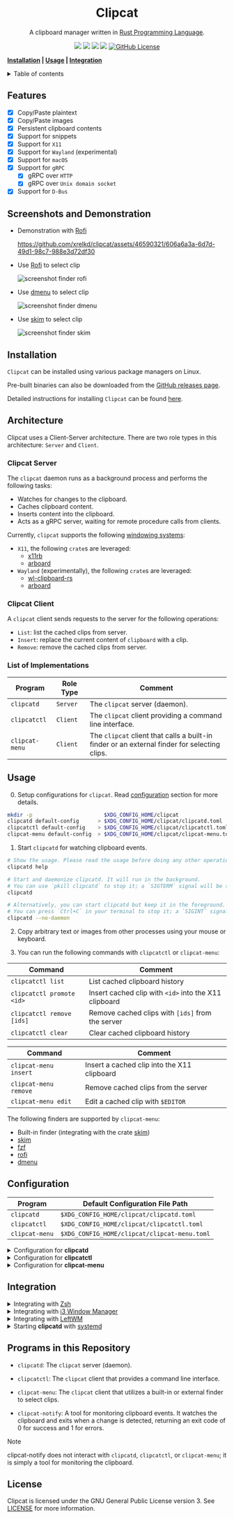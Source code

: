 <h1 align="center">Clipcat</h1>

<p align="center">
    A clipboard manager written in
    <a href="https://www.rust-lang.org/" target="_blank">Rust Programming Language</a>.
</p>

<p align="center">
    <a href="https://github.com/xrelkd/clipcat/releases"><img src="https://img.shields.io/github/v/release/xrelkd/clipcat.svg"></a>
    <a href="https://deps.rs/repo/github/xrelkd/clipcat"><img src="https://deps.rs/repo/github/xrelkd/clipcat/status.svg"></a>
    <a href="https://github.com/xrelkd/clipcat/actions?query=workflow%3ARust"><img src="https://github.com/xrelkd/clipcat/workflows/Rust/badge.svg"></a>
    <a href="https://github.com/xrelkd/clipcat/actions?query=workflow%3ARelease"><img src="https://github.com/xrelkd/clipcat/workflows/Release/badge.svg"></a>
    <a href="https://github.com/xrelkd/clipcat/blob/main/LICENSE"><img alt="GitHub License" src="https://img.shields.io/github/license/xrelkd/clipcat"></a>
</p>

**[Installation](#installation) | [Usage](#usage) | [Integration](#integration)**

<details>
<summary>Table of contents</summary>

- [Features](#features)
- [Installation](#installation)
- [Architecture](#architecture)
- [Usage](#usage)
- [Configuration](#configuration)
- [Integration](#integration)
- [Programs in this Repository](#programs-in-this-repository)
- [License](#license)

</details>

## Features

- [x] Copy/Paste plaintext
- [x] Copy/Paste images
- [x] Persistent clipboard contents
- [x] Support for snippets
- [x] Support for `X11`
- [x] Support for `Wayland` (experimental)
- [x] Support for `macOS`
- [x] Support for `gRPC`
  - [x] gRPC over `HTTP`
  - [x] gRPC over `Unix domain socket`
- [x] Support for `D-Bus`

## Screenshots and Demonstration

- Demonstration with [Rofi](https://github.com/davatorium/rofi)

  https://github.com/xrelkd/clipcat/assets/46590321/606a6a3a-6d7d-49d1-98c7-988e3d72df30

- Use [Rofi](https://github.com/davatorium/rofi) to select clip

  ![screenshot finder rofi](docs/_static/screenshot-finder-rofi.png)

- Use [dmenu](https://tools.suckless.org/dmenu/) to select clip

  ![screenshot finder dmenu](docs/_static/screenshot-finder-dmenu.png)

- Use [skim](https://github.com/lotabout/skim) to select clip

  ![screenshot finder skim](docs/_static/screenshot-finder-skim.png)

## Installation

`Clipcat` can be installed using various package managers on Linux.

Pre-built binaries can also be downloaded from the [GitHub releases page](https://github.com/xrelkd/clipcat/releases).

Detailed instructions for installing `Clipcat` can be found [here](docs/INSTALL.md).

## Architecture

Clipcat uses a Client-Server architecture. There are two role types in this architecture: `Server` and `Client`.

### Clipcat Server

The `clipcat` daemon runs as a background process and performs the following tasks:

- Watches for changes to the clipboard.
- Caches clipboard content.
- Inserts content into the clipboard.
- Acts as a gRPC server, waiting for remote procedure calls from clients.

Currently, `clipcat` supports the following [windowing systems](https://en.wikipedia.org/wiki/Windowing_system):

- `X11`, the following `crate`s are leveraged:
  - [x11rb](https://github.com/psychon/x11rb)
  - [arboard](https://github.com/1Password/arboard)
- `Wayland` (experimentally), the following `crate`s are leveraged:
  - [wl-clipboard-rs](https://github.com/YaLTeR/wl-clipboard-rs)
  - [arboard](https://github.com/1Password/arboard)

### Clipcat Client

A `clipcat` client sends requests to the server for the following operations:

- `List`: list the cached clips from server.
- `Insert`: replace the current content of `clipboard` with a clip.
- `Remove`: remove the cached clips from server.

### List of Implementations

| Program        | Role Type | Comment                                                                                      |
| -------------- | --------- | -------------------------------------------------------------------------------------------- |
| `clipcatd`     | `Server`  | The `clipcat` server (daemon).                                                               |
| `clipcatctl`   | `Client`  | The `clipcat` client providing a command line interface.                                     |
| `clipcat-menu` | `Client`  | The `clipcat` client that calls a built-in finder or an external finder for selecting clips. |

## Usage

0. Setup configurations for `clipcat`. Read [configuration](#configuration) section for more details.

```bash
mkdir -p                       $XDG_CONFIG_HOME/clipcat
clipcatd default-config      > $XDG_CONFIG_HOME/clipcat/clipcatd.toml
clipcatctl default-config    > $XDG_CONFIG_HOME/clipcat/clipcatctl.toml
clipcat-menu default-config  > $XDG_CONFIG_HOME/clipcat/clipcat-menu.toml
```

1. Start `clipcatd` for watching clipboard events.

```bash
# Show the usage. Please read the usage before doing any other operations.
clipcatd help

# Start and daemonize clipcatd. It will run in the background.
# You can use `pkill clipcatd` to stop it; a `SIGTERM` signal will be sent to clipcatd.
clipcatd

# Alternatively, you can start clipcatd but keep it in the foreground.
# You can press `Ctrl+C` in your terminal to stop it; a `SIGINT` signal will be sent to clipcatd.
clipcatd --no-daemon
```

2. Copy arbitrary text or images from other processes using your mouse or keyboard.

3. You can run the following commands with `clipcatctl` or `clipcat-menu`:

| Command                   | Comment                                               |
| ------------------------- | ----------------------------------------------------- |
| `clipcatctl list`         | List cached clipboard history                         |
| `clipcatctl promote <id>` | Insert cached clip with `<id>` into the X11 clipboard |
| `clipcatctl remove [ids]` | Remove cached clips with `[ids]` from the server      |
| `clipcatctl clear`        | Clear cached clipboard history                        |

| Command               | Comment                                     |
| --------------------- | ------------------------------------------- |
| `clipcat-menu insert` | Insert a cached clip into the X11 clipboard |
| `clipcat-menu remove` | Remove cached clips from the server         |
| `clipcat-menu edit`   | Edit a cached clip with `$EDITOR`           |

The following finders are supported by `clipcat-menu`:

- Built-in finder (integrating with the crate [skim](https://github.com/lotabout/skim))
- [skim](https://github.com/lotabout/skim)
- [fzf](https://github.com/junegunn/fzf)
- [rofi](https://github.com/davatorium/rofi)
- [dmenu](https://tools.suckless.org/dmenu/)

## Configuration

| Program        | Default Configuration File Path              |
| -------------- | -------------------------------------------- |
| `clipcatd`     | `$XDG_CONFIG_HOME/clipcat/clipcatd.toml`     |
| `clipcatctl`   | `$XDG_CONFIG_HOME/clipcat/clipcatctl.toml`   |
| `clipcat-menu` | `$XDG_CONFIG_HOME/clipcat/clipcat-menu.toml` |

<details>
    <summary>Configuration for <b>clipcatd</b></summary>

```toml
# Run as a traditional UNIX daemon.
daemonize = true

# Maximum number of clips in history.
max_history = 50

# File path for clip history.
# If this value is omitted, `clipcatd` will persist history in `$XDG_CACHE_HOME/clipcat/clipcatd-history`.
history_file_path = "/home/<username>/.cache/clipcat/clipcatd-history"

# File path for the PID file.
# If this value is omitted, `clipcatd` will place the PID file in `$XDG_RUNTIME_DIR/clipcatd.pid`.
pid_file = "/run/user/<user-id>/clipcatd.pid"

# Controls how often the program updates its stored value of the Linux primary selection.
# In the Linux environment, the primary selection automatically updates to reflect the currently highlighted text or object,
# typically updating with every mouse movement.
primary_threshold_ms = 5000

[log]
# Emit log messages to a log file.
# If this value is omitted, `clipcatd` will disable logging to a file.
file_path = "/path/to/log/file"

# Emit log messages to systemd-journald.
emit_journald = true

# Emit log messages to stdout.
emit_stdout = false

# Emit log messages to stderr.
emit_stderr = false

# Log level.
level = "INFO"

[watcher]
# Enable watching the X11/Wayland clipboard selection.
enable_clipboard = true
# Enable watching the X11/Wayland primary selection.
enable_primary = true

# Ignore clips that match any of the X11 `TARGETS`.
sensitive_x11_atoms = ["x-kde-passwordManagerHint"]

# Ignore text clips that match any of the provided regular expressions.
# The regular expression engine is powered by https://github.com/rust-lang/regex.
denied_text_regex_patterns = []

# Ignore text clips with a length less than or equal to `filter_text_min_length`, in characters (Unicode scalar value), not bytes.
filter_text_min_length = 1

# Ignore text clips with a length greater than `filter_text_max_length`, in characters (Unicode scalar value), not bytes.
filter_text_max_length = 20000000

# Enable or disable capturing images.
capture_image = true

# Ignore image clips with a size greater than `filter_image_max_size`, in bytes.
filter_image_max_size = 5242880

[grpc]
# Enable gRPC over HTTP.
enable_http = true

# Enable gRPC over Unix domain socket.
enable_local_socket = true

# Host address for gRPC.
host = "127.0.0.1"

# Port number for gRPC.
port = 45045

# Path for the Unix domain socket.
# If this value is omitted, `clipcatd` will place the socket in `$XDG_RUNTIME_DIR/clipcat/grpc.sock`.
local_socket = "/run/user/<user-id>/clipcat/grpc.sock"

[dbus]
# Enable D-Bus.
enable = true

# Specify the identifier for the current `clipcat` instance.
# The D-Bus service name will appear as "org.clipcat.clipcat.instance-0".
# If the identifier is not provided, the D-Bus service name will appear as "org.clipcat.clipcat".
identifier = "instance-0"

[desktop_notification]
# Enable desktop notifications.
enable = true

# Path for an icon; the given icon will be displayed in the desktop notification,
# if your desktop notification server supports showing an icon.
# If this value is not provided, the default value `accessories-clipboard` will be used.
icon = "/path/to/the/icon"

# Timeout duration in milliseconds.
# This sets the time from when the notification is displayed until it is closed by the notification server.
timeout_ms = 2000

# Define the length of long plaintext.
# If the length of plaintext is greater than or equal to `long_plaintext_length`,
# a desktop notification will be emitted.
# If this value is 0, no desktop notification will be emitted for long plaintext.
long_plaintext_length = 2000


# Snippets, only UTF-8 text is supported.
[[snippets]]
[snippets.Directory]
# Name of snippet.
name = "my-snippets"
# File path to the directory containing snippets.
path = "/home/user/snippets"

[[snippets]]
[snippets.File]
# Name of snippet.
name = "os-release"
# File path to the snippet.
path = "/etc/os-release"

[[snippets]]
[snippets.Text]
# Name of snippet.
name = "cxx-io-speed-up"
# Content of the snippet.
content = '''
int io_speed_up = [] {
    std::ios::sync_with_stdio(false);
    std::cin.tie(nullptr);
    std::cout.tie(nullptr);
    return 0;
}();
'''

[[snippets]]
[snippets.Text]
name = "rust-sieve-primes"
content = '''
fn sieve_primes(n: usize) -> Vec<usize> {
    if n < 2 {
        return Vec::new();
    }
    let root_n = f64::from(n as i32).sqrt().floor() as usize;
    let mut is_prime = vec![true; n + 1];
    for i in 2..=root_n {
        if !is_prime[i] {
            continue;
        }
        for j in ((i << 1)..=n).step_by(i) {
            is_prime[j] = false;
        }
    }
    is_prime
        .into_iter()
        .enumerate()
        .skip(2)
        .filter_map(|(i, x)| if x { Some(i) } else { None })
        .collect()
}
'''
```

</details>

<details>
    <summary>Configuration for <b>clipcatctl</b></summary>

```toml
# Server endpoint.
# `clipcatctl` connects to the server via a Unix domain socket if `server_endpoint` is a file path, such as:
# "/run/user/<user-id>/clipcat/grpc.sock".
# It connects via HTTP if `server_endpoint` is a URL, like: "http://127.0.0.1:45045".
server_endpoint = "/run/user/<user-id>/clipcat/grpc.sock"

[log]
# Emit log messages to a log file.
# Delete this line to disable logging to a file.
file_path = "/path/to/log/file"
# Emit log messages to systemd-journald.
emit_journald = true
# Emit log messages to stdout.
emit_stdout = false
# Emit log messages to stderr.
emit_stderr = false
# Log level.
level = "INFO"
```

</details>

<details>
    <summary>Configuration for <b>clipcat-menu</b></summary>

```toml
# Server endpoint
# The `clipcat-menu` connects to the server via a Unix domain socket if `server_endpoint` is a file path, such as:
# "/run/user/<user-id>/clipcat/grpc.sock".
# It connects via HTTP if `server_endpoint` is a URL, like: "http://127.0.0.1:45045".
server_endpoint = "/run/user/<user-id>/clipcat/grpc.sock"

# The default finder to invoke when no "--finder=<finder>" option is provided.
finder = "rofi"

[log]
# Emit log messages to a log file.
# Delete this line to disable logging to a file.
file_path = "/path/to/log/file"
# Emit log messages to systemd-journald.
emit_journald = true
# Emit log messages to stdout.
emit_stdout = false
# Emit log messages to stderr.
emit_stderr = false
# Log level.
level = "INFO"

# Options for "rofi".
[rofi]
# Length of line.
line_length = 100
# Length of menu.
menu_length = 30
# Prompt for the menu.
menu_prompt = "Clipcat"
# Extra arguments to pass to `rofi`.
extra_arguments = ["-mesg", "Please select a clip"]

# Options for "dmenu".
[dmenu]
# Length of line.
line_length = 100
# Length of menu.
menu_length = 30
# Prompt for the menu.
menu_prompt = "Clipcat"
# Extra arguments to pass to `dmenu`.
extra_arguments = [
  "-fn",
  "SauceCodePro Nerd Font Mono-12",
  "-nb",
  "#282828",
  "-nf",
  "#ebdbb2",
  "-sb",
  "#d3869b",
  "-sf",
  "#282828",
]

# Customize your finder.
[custom_finder]
# External program name.
program = "fzf"
# Arguments for calling the external program.
args = []

```

</details>

## Integration

<details>
    <summary>Integrating with <a href="https://www.zsh.org/" target="_blank">Zsh</a></summary>

For `zsh` users, it is useful to integrate `clipcat` with `zsh`.

Add the following commands to your `zsh` configuration file (`~/.zshrc`):

```bash
if type clipcat-menu >/dev/null 2>&1; then
    alias clipedit=' clipcat-menu --finder=builtin edit'
    alias clipdel=' clipcat-menu --finder=builtin remove'

    bindkey -s '^\' "^Q clipcat-menu --finder=builtin insert ^J"
    bindkey -s '^]' "^Q clipcat-menu --finder=builtin remove ^J"
fi
```

</details>

<details>
    <summary>Integrating with <a href="https://i3wm.org/" target="_blank">i3 Window Manager</a></summary>

For `i3` window manager users, it is useful to integrate `clipcat` with `i3`.

Add the following options to your `i3` configuration file (`$XDG_CONFIG_HOME/i3/config`):

```

exec_always --no-startup-id clipcatd # start clipcatd at startup

set $launcher-clipboard-insert clipcat-menu insert
set $launcher-clipboard-remove clipcat-menu remove

bindsym $mod+p exec $launcher-clipboard-insert
bindsym $mod+o exec $launcher-clipboard-remove

```

**NOTE**: You can use `rofi` or `dmenu` as the default finder.

</details>

<details>
    <summary>Integrating with <a href="http://leftwm.org/" target="_blank">LeftWM</a></summary>

For `leftwm` users, it is useful to integrate `clipcat` with `leftwm`.

Add the following keybindings to your `leftwm` configuration file (`$XDG_CONFIG_HOME/leftwm/config.ron`):

```ron
(
    /* other configurations */
    keybind: [
        /* select clip from clipboard */
        (command: Execute, value: "clipcat-menu insert", modifier: ["modkey"], key: "p"),
        (command: Execute, value: "clipcat-menu remove", modifier: ["modkey"], key: "o"),
        /* other configurations */
    ],
    /* other configurations */
)
```

**NOTE**: You can use `rofi` or `dmenu` as the default finder.

Add the following commands to your `$XDG_CONFIG_HOME/leftwm/themes/current/up`:

```bash
# other configurations

# Start clipcatd
clipcatd

# other configurations
```

Add the following commands to your `$XDG_CONFIG_HOME/leftwm/themes/current/down`:

```bash
# other configurations

# Terminate clipcatd
pkill clipcatd

# other configurations
```

</details>

<details>
    <summary>Starting <b>clipcatd</b> with <a href="https://systemd.io/" target="_blank">systemd</a></summary>

Put the following snippet in `$XDG_CONFIG_HOME/systemd/user/clipcat.service`:

```
[Unit]
Description=Clipcat Daemon
PartOf=graphical-session.target

[Install]
WantedBy=graphical-session.target

[Service]
# NOTE: We assume that your `clipcatd` is located at `/usr/bin/clipcatd`.
ExecStartPre=/bin/rm -f %t/clipcat/grpc.sock
ExecStart=/usr/bin/clipcatd --no-daemon --replace
Restart=on-failure
Type=simple
```

Enable and start `clipcat` with the following commands:

```bash
systemctl --user daemon-reload
systemctl --user enable clipcat.service
systemctl --user start clipcat.service
systemctl --user status clipcat.service
```

</details>

## Programs in this Repository

- `clipcatd`: The `clipcat` server (daemon).
- `clipcatctl`: The `clipcat` client that provides a command line interface.
- `clipcat-menu`: The `clipcat` client that utilizes a built-in or external finder to select clips.

- `clipcat-notify`: A tool for monitoring clipboard events. It watches the clipboard and exits when a change is detected, returning an exit code of 0 for success and 1 for errors.

> [!Note]
> clipcat-notify does not interact with `clipcatd`, `clipcatctl`, or `clipcat-menu`; it is simply a tool for monitoring the clipboard.

## License

Clipcat is licensed under the GNU General Public License version 3. See [LICENSE](./LICENSE) for more information.
